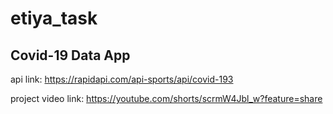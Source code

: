 # etiya_task

## Covid-19 Data App

api link: https://rapidapi.com/api-sports/api/covid-193


project video link: https://youtube.com/shorts/scrmW4Jbl_w?feature=share
